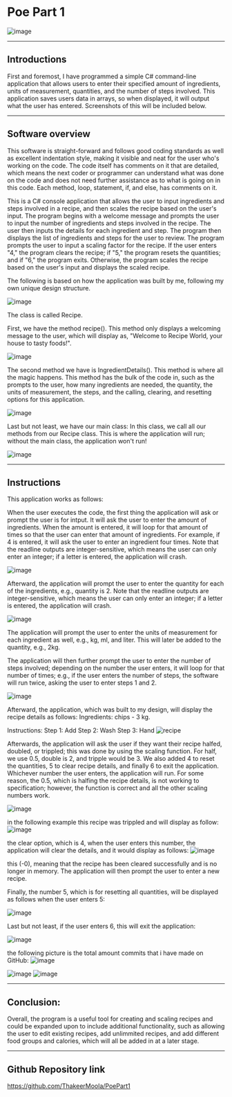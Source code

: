 # Poe Part 1
   ![image](https://user-images.githubusercontent.com/102582551/234572619-b6a24bc3-16bc-4fb6-ab84-b2d86f0719b5.png)


--------------
Introductions
--------------
First and foremost, I have programmed a simple C# command-line application that allows users to enter their specified amount of ingredients, units of measurement, quantities, and the number of steps involved. This application saves users data in arrays, so when displayed, it will output what the user has entered. Screenshots of this will be included below.

------------------
Software overview
------------------
This software is straight-forward and follows good coding standards as well as excellent indentation style, making it visible and neat for the user who's working on the code. The code itself has comments on it that are detailed, which means the next coder or programmer can understand what was done on the code and does not need further assistance as to what is going on in this code. Each method, loop, statement, if, and else, has comments on it.

This is a C# console application that allows the user to input ingredients and steps involved in a recipe, and then scales the recipe based on the user's input. The program begins with a welcome message and prompts the user to input the number of ingredients and steps involved in the recipe. The user then inputs the details for each ingredient and step. The program then displays the list of ingredients and steps for the user to review. The program prompts the user to input a scaling factor for the recipe. If the user enters "4," the program clears the recipe; if "5," the program resets the quantities; and if "6," the program exits. Otherwise, the program scales the recipe based on the user's input and displays the scaled recipe.


The following is based on how the application was built by me, following my own unique design structure.

![image](https://user-images.githubusercontent.com/102582551/234549014-8a481f76-c9d4-4a73-9369-ba09c6238126.png)




The class is called Recipe.

First, we have the method recipe().
This method only displays a welcoming message to the user, which will display as, "Welcome to Recipe World, your house to tasty foods!".

![image](https://user-images.githubusercontent.com/102582551/234602836-07c45d81-951c-41b2-bc48-bfb1e7ea8e86.png)


The second method we have is IngredientDetails().
This method is where all the magic happens. This method has the bulk of the code in, such as the prompts to the user, how many ingredients are needed, the quantity, the units of measurement, the steps, and the calling, clearing, and resetting options for this application.

![image](https://user-images.githubusercontent.com/102582551/234603297-f46df010-d003-4d8e-982a-e62de7f6a1b1.png)


Last but not least, we have our main class:
In this class, we call all our methods from our Recipe class. This is where the application will run; without the main class, the application won't run!

![image](https://user-images.githubusercontent.com/102582551/234602996-71e886ad-f16e-4b48-8cdf-19d0f5653344.png)


-------------
Instructions
-------------
This application works as follows:

When the user executes the code, the first thing the application will ask or prompt the user is for intput. It will ask the user to enter the amount of ingredients. When the amount is entered, it will loop for that amount of times so that the user can enter that amount of ingredients. For example, if 4 is entered, it will ask the user to enter an ingredient four times. Note that the readline outputs are integer-sensitive, which means the user can only enter an integer; if a letter is entered, the application will crash.

![image](https://user-images.githubusercontent.com/102582551/234603696-1b65f75e-742d-439c-8612-89c754e70d5f.png)



Afterward, the application will prompt the user to enter the quantity for each of the ingredients, e.g., quantity is 2. Note that the readline outputs are integer-sensitive, which means the user can only enter an integer; if a letter is entered, the application will crash.

![image](https://user-images.githubusercontent.com/102582551/234604054-bbea4782-9bed-4261-b9f7-d58a6502bdcd.png)



The application will prompt the user to enter the units of measurement for each ingredient as well, e.g., kg, ml, and liter. This will later be added to the quantity, e.g., 2kg.

The application will then further prompt the user to enter the number of steps involved; depending on the number the user enters, it will loop for that number of times; e.g., if the user enters the number of steps, the software will run twice, asking the user to enter steps 1 and 2.

![image](https://user-images.githubusercontent.com/102582551/234604461-7c2c1c1b-e411-4db2-b56f-b525fe4f9dc2.png)


Afterward, the application, which was built to my design, will display the recipe details as follows:
Ingredients:
chips - 3 kg.

Instructions:
Step 1: Add
Step 2: Wash
Step 3: Hand
![recipe](https://user-images.githubusercontent.com/102582551/234523577-71f9b97e-2846-473b-9757-b99d1fc6343e.PNG)

Afterwards, the application will ask the user if they want their recipe halfed, doubled, or trippled; this was done by using the scaling function. For half, we use 0.5, double is 2, and tripple would be 3. We also added 4 to reset the quantities, 5 to clear recipe details, and finally 6 to exit the application. Whichever number the user enters, the application will run. For some reason, the 0.5, which is halfing the recipe details, is not working to specification; however, the function is correct and all the other scaling numbers work.

![image](https://user-images.githubusercontent.com/102582551/234604655-6e38289b-4302-44f1-813c-3e0ebe8269b9.png)


in the following example this recipe was trippled and will display as follow:
![image](https://user-images.githubusercontent.com/102582551/234525234-a926804d-61df-4f9d-9ea7-b0cf67ee1b9d.png)


the clear option, which is 4, when the user enters this number, the application will clear the details, and it would display as follows:
![image](https://user-images.githubusercontent.com/102582551/234534596-6445818d-921b-4171-8ad1-5240108df677.png)

this (-0), meaning that the recipe has been cleared successfully and is no longer in memory. The application will then prompt the user to enter a new recipe.

Finally, the number 5, which is for resetting all quantities, will be displayed as follows when the user enters 5:

![image](https://user-images.githubusercontent.com/102582551/234537418-754c78bd-1839-421e-a334-8ca7e32ad484.png)


Last but not least, if the user enters 6, this will exit the application:

![image](https://user-images.githubusercontent.com/102582551/234540068-bb6b0af3-0ba6-401a-bbc8-e5d3bb71e177.png)

the following picture is the total amount commits that i have made on GitHub:
![image](https://user-images.githubusercontent.com/102582551/234609648-6c79d9d5-c3d4-486c-ad64-2e796bd9d0e6.png)


![image](https://user-images.githubusercontent.com/102582551/234608894-1e295fce-3643-4cb1-945c-a0ac2523d837.png)
![image](https://user-images.githubusercontent.com/102582551/234609134-e5bacdba-94ed-4037-b648-a7f9551f28e2.png)


--------------
Conclusion:
--------------
Overall, the program is a useful tool for creating and scaling recipes and could be expanded upon to include additional functionality, such as allowing the user to edit existing recipes, add unlimmited recipes, and add different food groups and calories, which will all be added in at a later stage.

-----------------------
Github Repository link
-----------------------

https://github.com/ThakeerMoola/PoePart1
















